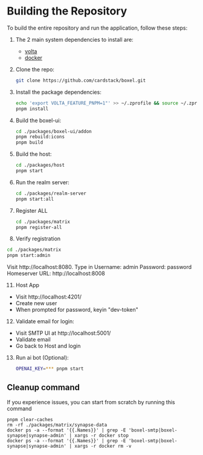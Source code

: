 # Building the Repository

To build the entire repository and run the application, follow these steps:

1. The 2 main system dependencies to install are:

   - [volta](https://docs.volta.sh/guide/getting-started)
   - [docker](https://docs.docker.com/get-docker/)

2. Clone the repo:

   ```zsh
   git clone https://github.com/cardstack/boxel.git
   ```

3. Install the package dependencies:

   ```zsh
   echo 'export VOLTA_FEATURE_PNPM=1"' >> ~/.zprofile && source ~/.zprofile
   pnpm install
   ```

4. Build the boxel-ui:

   ```zsh
   cd ./packages/boxel-ui/addon
   pnpm rebuild:icons
   pnpm build
   ```

5. Build the host:

   ```zsh
   cd ./packages/host
   pnpm start
   ```

6. Run the realm server:

   ```zsh
   cd ./packages/realm-server
   pnpm start:all
   ```

7. Register ALL

   ```zsh
   cd ./packages/matrix
   pnpm register-all
   ```

8. Verify registration

```zsh
cd ./packages/matrix
pnpm start:admin
```

Visit http://localhost:8080. Type in Username: admin Password: password Homeserver URL: http://localhost:8008

11. Host App

- Visit http://localhost:4201/
- Create new user
- When prompted for password, keyin "dev-token"

12. Validate email for login:

- Visit SMTP UI at http://localhost:5001/
- Validate email
- Go back to Host and login

13. Run ai bot (Optional):

    ```zsh
    OPENAI_KEY=*** pnpm start
    ```

## Cleanup command

If you experience issues, you can start from scratch by running this command

```
pnpm clear-caches
rm -rf ./packages/matrix/synapse-data
docker ps -a --format '{{.Names}}' | grep -E 'boxel-smtp|boxel-synapse|synapse-admin' | xargs -r docker stop
docker ps -a --format '{{.Names}}' | grep -E 'boxel-smtp|boxel-synapse|synapse-admin' | xargs -r docker rm -v
```
